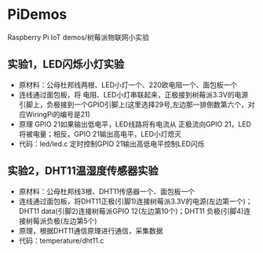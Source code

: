 # PiDemos
Raspberry Pi IoT demos/树莓派物联网小实验

## 实验1，LED闪烁小灯实验
* 原材料：公母杜邦线两根、LED小灯一个、220欧电阻一个、面包板一个
* 连线通过面包板，将  电阻、LED小灯串联起来，正极接到树莓派3.3V的电源引脚上，负极接到一个GPIO引脚上(这里选择29号,左边那一排倒数第六个，对应WiringPi的编号是21)
* 原理 GPIO 21如果输出低电平，LED线路将有电流从 正极流向GPIO 21，LED将被电量；相反，GPIO 21输出高电平，LED小灯熄灭
* 代码：led/led.c  定时控制GPIO 21输出高低电平控制LED闪烁

## 实验2，DHT11温湿度传感器实验
* 原材料：公母杜邦线3根、DHT11传感器一个、面包板一个
* 连线通过面包板，将DHT11正极(引脚1)连接树莓派3.3V的电源(左边第一个)；DHT11 data(引脚2)连接树莓派GPIO 12(左边第10个)；DHT11 负极(引脚4)连接树莓派负极(左边第5个)
* 原理，根据DHT11通信原理进行通信，采集数据
* 代码：temperature/dht11.c
